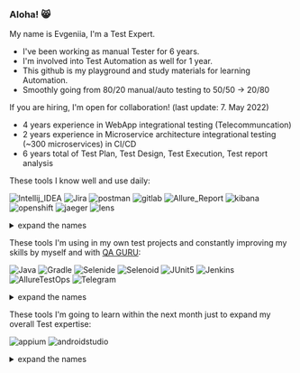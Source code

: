 ### Aloha! 😸
My name is Evgeniia, I'm a Test Expert.

- I've been working as manual Tester for 6 years.
- I'm involved into Test Automation as well for 1 year.
- This github is my playground and study materials for learning Automation.
- Smoothly going from 80/20 manual/auto testing to 50/50 -> 20/80

If you are hiring, I'm open for collaboration! (last update: 7. May 2022)

- 4 years experience in WebApp integrational testing (Telecommuncation)
- 2 years experience in Microservice architecture integrational testing (~300 microservices) in CI/CD
- 6 years total of Test Plan, Test Design, Test Execution, Test report analysis

These tools I know well and use daily:

![Intellij_IDEA](https://user-images.githubusercontent.com/29123677/162249703-f5ffdb02-a803-4cf1-93b9-036169ea7ff2.png)
![Jira](https://user-images.githubusercontent.com/29123677/162252226-e95d8737-6533-4ad5-ab20-d4b121c596b2.png)
![postman](https://user-images.githubusercontent.com/29123677/162278352-25b85cb7-c406-4a79-bd9c-5c5c8d8cdee5.png)
![gitlab](https://user-images.githubusercontent.com/29123677/162280042-a1fcc3d2-2557-4bf8-a26a-18575d1283a1.png)
![Allure_Report](https://user-images.githubusercontent.com/29123677/162280655-d695e979-be03-48d5-9e07-fb28452438c1.png)
![kibana](https://user-images.githubusercontent.com/29123677/162278117-f6ea7f0a-bfd9-4d48-aa76-8ac5209e3be1.png)
![openshift](https://user-images.githubusercontent.com/29123677/162279113-522ff1dd-232d-43ef-8a5b-482bd2a6c2d5.png)
![jaeger](https://user-images.githubusercontent.com/29123677/162278826-74abd6f2-4374-400e-80b1-0954827a18bf.png)
![lens](https://user-images.githubusercontent.com/29123677/162277817-7b9746de-324b-4b05-a24e-5352edf9358e.png)

<details><summary>expand the names</summary>
<p>
 ◾ Intellij IDEA ◾ 
Jira ◾ 
Postman ◾ 
GitLab ◾ 
Allure Report ◾ 
Kibana ◾ 
OpenShift ◾ 
Jaeger ◾ 
Lens Logs  ◾ 
</p>
</details>

These tools I'm using in my own test projects and constantly improving my skills by myself and with <a href=https://qa.guru/
class=Link.com>QA GURU</a>:

![Java](https://user-images.githubusercontent.com/29123677/162249695-96c7e541-b3c5-41bb-8d80-7dc8c135e38c.png)
![Gradle](https://user-images.githubusercontent.com/29123677/162249701-9158a2b8-1b7e-4061-ae81-7f8b2d0953d1.png)
![Selenide](https://user-images.githubusercontent.com/29123677/162249705-75fa35ed-fa6f-4096-b71a-03af0a5f6419.png)
![Selenoid](https://user-images.githubusercontent.com/29123677/162249707-09c47e02-b119-4d29-9470-ae057f015d10.png)
![JUnit5](https://user-images.githubusercontent.com/29123677/162249710-e58645f4-4619-475b-8d0b-fdd27995d361.png)
![Jenkins](https://user-images.githubusercontent.com/29123677/162249712-06c497e1-638e-4624-a78d-3feb1ae54dfd.png)
![AllureTestOps](https://user-images.githubusercontent.com/29123677/162249714-8110227f-f4a8-41ee-b849-23df3b4ddc3a.png)
![Telegram](https://user-images.githubusercontent.com/29123677/162249715-1ceb1df6-15f5-429a-84f2-243a6482b67a.png)
<details><summary>expand the names</summary>
<p>
 ◾ Java ◾ 
Gradle ◾ 
Selenide ◾ 
Selenoid ◾ 
JUnit5 ◾ 
Jenkins ◾ 
Allure TestOps ◾ 
Telegram notifications ◾ 
</p>
</details>

These tools I'm going to learn within the next month just to expand my overall Test expertise:

![appium](https://user-images.githubusercontent.com/29123677/162253468-22b4a948-26b6-4564-b854-2179d2dab7be.png)
![androidstudio](https://user-images.githubusercontent.com/29123677/162253866-5fb68ccd-ac2f-4bb2-a286-561066ed7a41.png)
<details><summary>expand the names</summary>
<p>
 ◾ Appium ◾ 
Android Studio ◾ 
</p>
</details>
